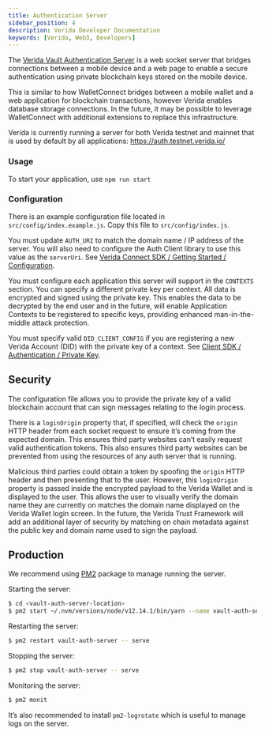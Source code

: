 ```yaml
---
title: Authentication Server
sidebar_position: 4
description: Verida Developer Documentation
keywords: [Verida, Web3, Developers]
---
```


The [Verida Vault Authentication Server](https://github.com/verida/vault-auth-server/) is a web socket server that bridges connections between a mobile device and a web page to enable a secure authentication using private blockchain keys stored on the mobile device.

This is similar to how WalletConnect bridges between a mobile wallet and a web application for blockchain transactions, however Verida enables database storage connections. In the future, it may be possible to leverage WalletConnect with additional extensions to replace this infrastructure.

Verida is currently running a server for both Verida testnet and mainnet that is used by default by all applications: https://auth.testnet.verida.io/

### Usage

To start your application, use `npm run start`

### Configuration

There is an example configuration file located in `src/config/index.example.js`. Copy this file to `src/config/index.js`.

You must update `AUTH_URI` to match the domain name / IP address of the server. You will also need to configure the Auth Client library to use this value as the `serverUri`. See [Verida Connect SDK / Getting Started / Configuration](../single-sign-on-sdk/getting-started#configuration).

You must configure each application this server will support in the `CONTEXTS` section. You can specify a different private key per context. All data is encrypted and signed using the private key. This enables the data to be decrypted by the end user and in the future, will enable Application Contexts to be registered to specific keys, providing enhanced man-in-the-middle attack protection.

You must specify valid `DID_CLIENT_CONFIG` if you are registering a new Verida Account (DID) with the private key of a context. See [Client SDK / Authentication / Private Key](../client-sdk/authentication#2-private-key).

## Security

The configuration file allows you to provide the private key of a valid blockchain account that can sign messages relating to the login process.

There is a `loginOrigin` property that, if specified, will check the `origin` HTTP header from each socket request to ensure it’s coming from the expected domain. This ensures third party websites can’t easily request valid authentication tokens. This also ensures third party websites can be prevented from using the resources of any auth server that is running.

Malicious third parties could obtain a token by spoofing the `origin` HTTP header and then presenting that to the user. However, this `loginOrigin` property is passed inside the encrypted payload to the Verida Wallet and is displayed to the user. This allows the user to visually verify the domain name they are currently on matches the domain name displayed on the Verida Wallet login screen. In the future, the Verida Trust Framework will add an additional layer of security by matching on chain metadata against the public key and domain name used to sign the payload.

## Production

We recommend using [PM2](https://www.npmjs.com/package/pm2) package to manage running the server.

Starting the server:

```bash
$ cd <vault-auth-server-location>
$ pm2 start ~/.nvm/versions/node/v12.14.1/bin/yarn --name vault-auth-server -- serve
```

Restarting the server:

```bash
$ pm2 restart vault-auth-server -- serve
```

Stopping the server:

```bash
$ pm2 stop vault-auth-server -- serve
```

Monitoring the server:

```bash
$ pm2 monit
```

It’s also recommended to install `pm2-logrotate` which is useful to manage logs on the server.